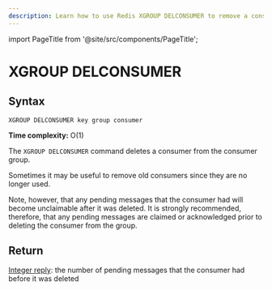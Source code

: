 ```yaml
---
description: Learn how to use Redis XGROUP DELCONSUMER to remove a consumer from a consumer group.
---
```


import PageTitle from '@site/src/components/PageTitle';

# XGROUP DELCONSUMER

<PageTitle title="Redis XGROUP DELCONSUMER Command (Documentation) | Dragonfly" />

## Syntax

    XGROUP DELCONSUMER key group consumer

**Time complexity:** O(1)

The `XGROUP DELCONSUMER` command deletes a consumer from the consumer group.

Sometimes it may be useful to remove old consumers since they are no longer used.

Note, however, that any pending messages that the consumer had will become unclaimable after it was deleted.
It is strongly recommended, therefore, that any pending messages are claimed or acknowledged prior to deleting the consumer from the group.

## Return

[Integer reply](https://redis.io/docs/latest/develop/reference/protocol-spec/#integers): the number of pending messages that the consumer had before it was deleted
